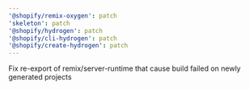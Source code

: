 ```yaml
---
'@shopify/remix-oxygen': patch
'skeleton': patch
'@shopify/hydrogen': patch
'@shopify/cli-hydrogen': patch
'@shopify/create-hydrogen': patch
---
```


Fix re-export of remix/server-runtime that cause build failed on newly generated projects
